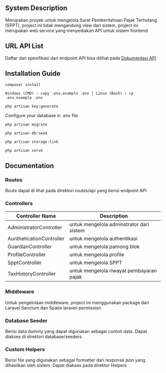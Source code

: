 ## System Description
Merupakan proyek untuk mengelola Surat Pemberitahuan Pajak Terhutang (SPPT), project ini tidak mengandung view dari sistem, project ini merupakan web service yang menyediakan API untuk sistem frontend

## URL API List
Daftar dan spesifikasi dari endpoint API bisa dilihat pada [Dokumentasi API](https://app.swaggerhub.com/apis-docs/ganiadiw/SPPT_Sumberjo/1.0.0)

## Installation Guide

```
composer install
```
```
Windows (CMD) : copy .env.example .env | Linux (Bash) : cp .env.example .env
```
```
php artisan key:generate
```
Configure your database in .env file
```
php artisan migrate
```
```
php artisan db:seed
```
```
php artisan storage:link
```
```
php artisan serve
```

## Documentation

### Routes
Route dapat di lihat pada direktori routes/api yang berisi endpoint API

### Controllers
| Controller Name | Description |
| --------------- | ----------- |
| AdministratorController | untuk mengelola adminstrator dari sistem
| AuntheticationController | untuk mengelola authentikasi
| GuardianController | untuk mengelola pamong blok
| ProfileController | untuk mengelola profile
| SpptController | untuk mengelola SPPT
| TaxHistoryController | untuk mengelola riwayat pembayaran pajak

### Middleware
Untuk pengelolaan middleware, project ini menggunakan package dari Laravel Sanctum dan Spatie laravel-permission

### Database Seeder
Berisi data dummy yang dapat digunakan sebagai contoh data. Dapat diakses di direktori database/seeders

### Custom Helpers
Berisi file yang digunakan sebagai formatter dari response json yang dihasilkan oleh sistem. Dapat diakses pada direktor Helpers